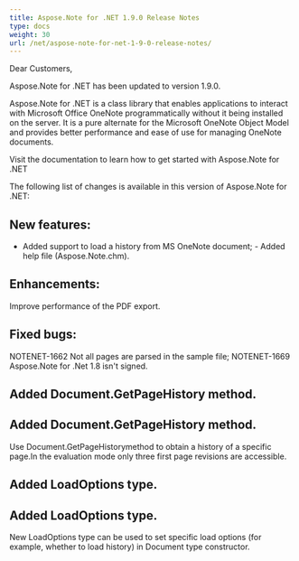 ```yaml
---
title: Aspose.Note for .NET 1.9.0 Release Notes
type: docs
weight: 30
url: /net/aspose-note-for-net-1-9-0-release-notes/
---
```


Dear Customers,

Aspose.Note for .NET has been updated to version 1.9.0.

Aspose.Note for .NET is a class library that enables applications to interact with Microsoft Office OneNote programmatically without it being installed on the server. It is a pure alternate for the Microsoft OneNote Object Model and provides better performance and ease of use for managing OneNote documents.

Visit the documentation to learn how to get started with Aspose.Note for .NET

The following list of changes is available in this version of Aspose.Note for .NET:
## **New features:**
- Added support to load a history from MS OneNote document; - Added help file (Aspose.Note.chm).
## **Enhancements:**
Improve performance of the PDF export.
## **Fixed bugs:**
NOTENET-1662 Not all pages are parsed in the sample file; NOTENET-1669 Aspose.Note for .Net 1.8 isn't signed.
## **Added Document.GetPageHistory method.**
## **Added Document.GetPageHistory method.**
Use Document.GetPageHistorymethod to obtain a history of a specific page.In the evaluation mode only three first page revisions are accessible.
## **Added LoadOptions type.**
## **Added LoadOptions type.**
New LoadOptions type can be used to set specific load options (for example, whether to load history) in Document type constructor.

